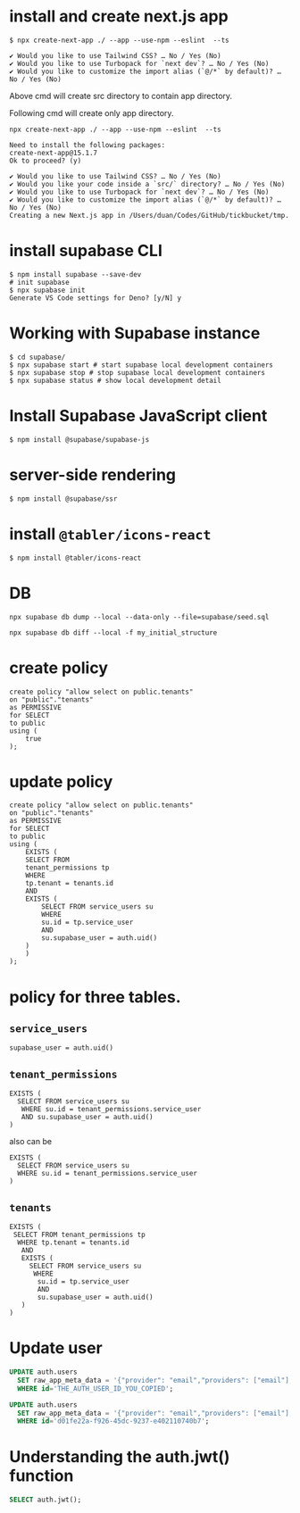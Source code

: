 
# install and create next.js app
```
$ npx create-next-app ./ --app --use-npm --eslint  --ts

✔ Would you like to use Tailwind CSS? … No / Yes (No)
✔ Would you like to use Turbopack for `next dev`? … No / Yes (No)
✔ Would you like to customize the import alias (`@/*` by default)? … No / Yes (No)
```

Above cmd will create src directory to contain app directory. 

Following cmd will create only app directory.

```
npx create-next-app ./ --app --use-npm --eslint  --ts

Need to install the following packages:
create-next-app@15.1.7
Ok to proceed? (y) 

✔ Would you like to use Tailwind CSS? … No / Yes (No)
✔ Would you like your code inside a `src/` directory? … No / Yes (No)
✔ Would you like to use Turbopack for `next dev`? … No / Yes (No)
✔ Would you like to customize the import alias (`@/*` by default)? … No / Yes (No)
Creating a new Next.js app in /Users/duan/Codes/GitHub/tickbucket/tmp.
```


# install supabase CLI

```
$ npm install supabase --save-dev
# init supabase
$ npx supabase init
Generate VS Code settings for Deno? [y/N] y
```

# Working with Supabase instance
```
$ cd supabase/
$ npx supabase start # start supabase local development containers
$ npx supabase stop # stop supabase local development containers
$ npx supabase status # show local development detail
```

# Install Supabase JavaScript client
```
$ npm install @supabase/supabase-js
```

# server-side rendering
```
$ npm install @supabase/ssr
```


# install `@tabler/icons-react`
```
$ npm install @tabler/icons-react
```


# DB

```
npx supabase db dump --local --data-only --file=supabase/seed.sql

npx supabase db diff --local -f my_initial_structure
```


# create policy

```
create policy "allow select on public.tenants"
on "public"."tenants"
as PERMISSIVE
for SELECT
to public
using (
    true
);
```

# update policy
```
create policy "allow select on public.tenants"
on "public"."tenants"
as PERMISSIVE
for SELECT
to public
using (
    EXISTS (
    SELECT FROM
    tenant_permissions tp
    WHERE
    tp.tenant = tenants.id
    AND
    EXISTS (
        SELECT FROM service_users su
        WHERE
        su.id = tp.service_user
        AND
        su.supabase_user = auth.uid()
    )
    )
);

```

# policy for three tables.

## `service_users`

```
supabase_user = auth.uid()
```

## `tenant_permissions`

```
EXISTS (
  SELECT FROM service_users su
   WHERE su.id = tenant_permissions.service_user
   AND su.supabase_user = auth.uid()
)
```

also can be 

```
EXISTS (
  SELECT FROM service_users su
  WHERE su.id = tenant_permissions.service_user
)
```

## `tenants`

```
EXISTS (
 SELECT FROM tenant_permissions tp
  WHERE tp.tenant = tenants.id
   AND
   EXISTS (
     SELECT FROM service_users su
      WHERE
       su.id = tp.service_user
       AND
       su.supabase_user = auth.uid()
   )
)
```

# Update user

```sql
UPDATE auth.users
  SET raw_app_meta_data = '{"provider": "email","providers": ["email"],"tenants": ["packt", "oddmonkey"]}'
  WHERE id='THE_AUTH_USER_ID_YOU_COPIED';

UPDATE auth.users
  SET raw_app_meta_data = '{"provider": "email","providers": ["email"],"tenants": ["packt", "oddmonkey"]}'
  WHERE id='d01fe22a-f926-45dc-9237-e402110740b7';
```

# Understanding the auth.jwt() function

```sql
SELECT auth.jwt();
```
